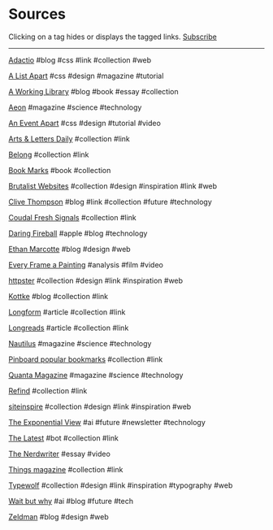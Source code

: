 
# Sources

Clicking on a tag hides or displays the tagged links.
[Subscribe](https://refind.com/adrianolatorre/newsletter/)

---

[Adactio](https://adactio.com/)
#blog #css #link #collection #web

[A List Apart](http://alistapart.com/)
#css #design #magazine #tutorial

[A Working Library](http://aworkinglibrary.com/)
#blog #book #essay #collection

[Aeon](https://aeon.co/)
#magazine #science #technology

[An Event Apart](https://aneventapart.com/)
#css #design #tutorial #video

[Arts & Letters Daily](http://www.aldaily.com/)
#collection #link

[Belong](http://belong.io/)
#collection #link

[Book Marks](http://lithub.com/bookmarks/)
#book #collection

[Brutalist Websites](http://brutalistwebsites.com)
#collection #design #inspiration #link #web

[Clive Thompson](http://clivethompson.net/)
#blog #link #collection #future #technology

[Coudal Fresh Signals](http://www.coudal.com/)
#collection #link

[Daring Fireball](http://daringfireball.net/)
#apple #blog #technology

[Ethan Marcotte](https://ethanmarcotte.com/wrote/)
#blog #design #web

[Every Frame a Painting](https://www.youtube.com/user/everyframeapainting)
#analysis #film #video

[httpster](https://httpster.net/)
#collection #design #link #inspiration #web

[Kottke](http://kottke.org/)
#blog #collection #link

[Longform](https://longform.org/)
#article #collection #link

[Longreads](https://longreads.com/)
#article #collection #link

[Nautilus](http://nautil.us/)
#magazine #science #technology

[Pinboard popular bookmarks](http://pinboard.in/popular/)
#collection #link

[Quanta Magazine](https://www.quantamagazine.org/)
#magazine #science #technology

[Refind](https://refind.com/)
#collection #link

[siteinspire](https://www.siteinspire.com/websites)
#collection #design #link #inspiration #web

[The Exponential View](https://www.getrevue.co/profile/azeem)
#ai #future #newsletter #technology

[The Latest](http://latest.is/)
#bot #collection #link

[The Nerdwriter](https://www.youtube.com/user/Nerdwriter1/)
#essay #video

[Things magazine](http://www.thingsmagazine.net/)
#collection #link

[Typewolf](https://www.typewolf.com/)
#collection #design #link #inspiration #typography #web

[Wait but why](http://waitbutwhy.com/)
#ai #blog #future #tech

[Zeldman](http://zeldman.com/)
#blog #design #web
